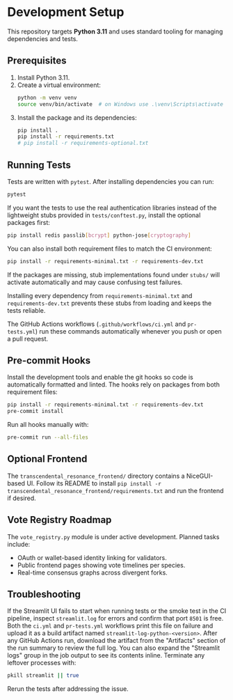 # Development Setup

This repository targets **Python 3.11** and uses standard tooling for managing dependencies and tests.

## Prerequisites

1. Install Python 3.11.
2. Create a virtual environment:
   ```bash
   python -m venv venv
   source venv/bin/activate  # on Windows use .\venv\Scripts\activate
   ```
3. Install the package and its dependencies:
   ```bash
   pip install .
   pip install -r requirements.txt
   # pip install -r requirements-optional.txt
   ```

## Running Tests

Tests are written with `pytest`. After installing dependencies you can run:

```bash
pytest
```

If you want the tests to use the real authentication libraries instead of
the lightweight stubs provided in `tests/conftest.py`, install the
optional packages first:

```bash
pip install redis passlib[bcrypt] python-jose[cryptography]
```

You can also install both requirement files to match the CI environment:

```bash
pip install -r requirements-minimal.txt -r requirements-dev.txt
```

If the packages are missing, stub implementations found under `stubs/`
will activate automatically and may cause confusing test failures.

Installing every dependency from `requirements-minimal.txt` and
`requirements-dev.txt` prevents these stubs from loading and keeps the tests
reliable.

The GitHub Actions workflows (`.github/workflows/ci.yml` and `pr-tests.yml`) run these commands automatically whenever you push or open a pull request.

## Pre-commit Hooks

Install the development tools and enable the git hooks so code is automatically
formatted and linted. The hooks rely on packages from both requirement files:

```bash
pip install -r requirements-minimal.txt -r requirements-dev.txt
pre-commit install
```

Run all hooks manually with:

```bash
pre-commit run --all-files
```

## Optional Frontend

The `transcendental_resonance_frontend/` directory contains a NiceGUI-based UI. Follow its README to install `pip install -r transcendental_resonance_frontend/requirements.txt` and run the frontend if desired.

## Vote Registry Roadmap

The `vote_registry.py` module is under active development. Planned tasks include:

- OAuth or wallet-based identity linking for validators.
- Public frontend pages showing vote timelines per species.
- Real-time consensus graphs across divergent forks.

## Troubleshooting

If the Streamlit UI fails to start when running tests or the smoke test in the
CI pipeline, inspect `streamlit.log` for errors and confirm that port `8501` is
free. Both the `ci.yml` and `pr-tests.yml` workflows print this file on failure
and upload it as a build artifact named `streamlit-log-python-<version>`. After
any GitHub Actions run, download the artifact from the "Artifacts" section of
the run summary to review the full log. You can also expand the "Streamlit logs"
group in the job output to see its contents inline. Terminate any leftover
processes with:

```bash
pkill streamlit || true
```

Rerun the tests after addressing the issue.
